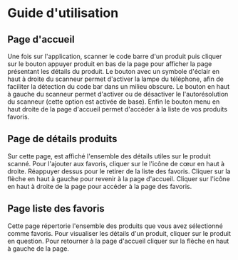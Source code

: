 # Guide d'utilisation

## Page d'accueil

Une fois sur l'application, scanner le code barre d'un produit puis cliquer sur le bouton appuyer produit en bas de la page pour afficher la page présentant les détails du produit.
Le bouton avec un symbole d'éclair en haut à droite du scanneur permet d'activer la lampe du téléphone, afin de faciliter la détection du code bar dans un milieu obscure.
Le bouton en haut à gauche du scanneur permet d'activer ou de désactiver le l'autorésolution du scanneur (cette option est activée de base).
Enfin le bouton menu en haut droite de la page d'accueil permet d'accéder à la liste de vos produits favoris.

## Page de détails produits

Sur cette page, est affiché l'ensemble des détails utiles sur le produit scanné.
Pour l'ajouter aux favoris, cliquer sur le l'icône de cœur en haut à droite. Réappuyer dessus pour le retirer de la liste des favoris.
Cliquer sur la flèche en haut à gauche pour revenir à la page d'accueil.
Cliquer sur l'icône en haut à droite de la page pour accéder à la page des favoris.

## Page liste des favoris

Cette page répertorie l'ensemble des produits que vous avez sélectionné comme favoris.
Pour visualiser les détails d'un produit, cliquer sur le produit en question.
Pour retourner à la page d'accueil cliquer sur la flèche en haut à gauche de la page.
